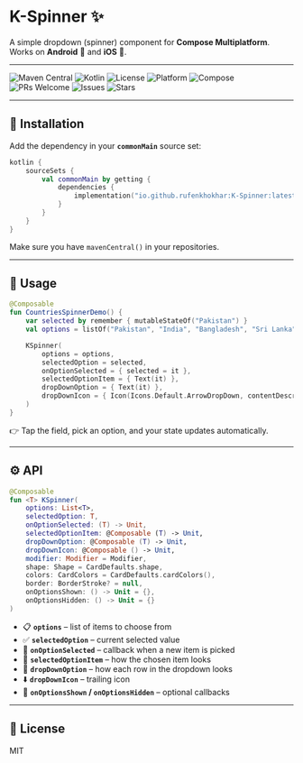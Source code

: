 # K-Spinner ✨

A simple dropdown (spinner) component for **Compose Multiplatform**. Works on **Android** 🤖 and **iOS** 🍏.

---

![Maven Central](https://img.shields.io/maven-central/v/io.github.rufenkhokhar/K-Spinner)
![Kotlin](https://img.shields.io/badge/Kotlin-Multiplatform-7F52FF?logo=kotlin&logoColor=white)
![License](https://img.shields.io/badge/License-MIT-green.svg)
![Platform](https://img.shields.io/badge/Platforms-Android%20|%20iOS-blue)
![Compose](https://img.shields.io/badge/Jetpack-Compose-4285F4?logo=jetpackcompose&logoColor=white)
![PRs Welcome](https://img.shields.io/badge/PRs-welcome-brightgreen.svg)
![Issues](https://img.shields.io/github/issues/rufenkhokhar/K-Spinner)
![Stars](https://img.shields.io/github/stars/rufenkhokhar/K-Spinner?style=social)

---

## 🚀 Installation
Add the dependency in your **`commonMain`** source set:

```kotlin
kotlin {
    sourceSets {
        val commonMain by getting {
            dependencies {
                implementation("io.github.rufenkhokhar:K-Spinner:latest_release")
            }
        }
    }
}
```

Make sure you have `mavenCentral()` in your repositories.

---

## 🎯 Usage

```kotlin
@Composable
fun CountriesSpinnerDemo() {
    var selected by remember { mutableStateOf("Pakistan") }
    val options = listOf("Pakistan", "India", "Bangladesh", "Sri Lanka")

    KSpinner(
        options = options,
        selectedOption = selected,
        onOptionSelected = { selected = it },
        selectedOptionItem = { Text(it) },
        dropDownOption = { Text(it) },
        dropDownIcon = { Icon(Icons.Default.ArrowDropDown, contentDescription = null) }
    )
}
```

👉 Tap the field, pick an option, and your state updates automatically.


---

## ⚙️ API

```kotlin
@Composable
fun <T> KSpinner(
    options: List<T>,
    selectedOption: T,
    onOptionSelected: (T) -> Unit,
    selectedOptionItem: @Composable (T) -> Unit,
    dropDownOption: @Composable (T) -> Unit,
    dropDownIcon: @Composable () -> Unit,
    modifier: Modifier = Modifier,
    shape: Shape = CardDefaults.shape,
    colors: CardColors = CardDefaults.cardColors(),
    border: BorderStroke? = null,
    onOptionsShown: () -> Unit = {},
    onOptionsHidden: () -> Unit = {}
)
```

- 📋 **`options`** – list of items to choose from
- ✅ **`selectedOption`** – current selected value
- 🎯 **`onOptionSelected`** – callback when a new item is picked
- 🎨 **`selectedOptionItem`** – how the chosen item looks
- 📌 **`dropDownOption`** – how each row in the dropdown looks
- ⬇️ **`dropDownIcon`** – trailing icon
- 🔔 **`onOptionsShown` / `onOptionsHidden`** – optional callbacks

---

## 📄 License
MIT

